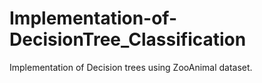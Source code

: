 # Implementation-of-DecisionTree_Classification
Implementation of Decision trees using ZooAnimal dataset.
